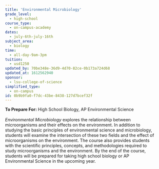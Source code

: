 ```yaml
---
title: 'Environmental Microbiology'
grade_level:
  - high-school
course_type:
  - on-campus-academy
dates:
  - july-6th-july-16th
subject_area:
  - biology
time:
  - all-day-9am-3pm
tuition:
  - usd1250
updated_by: 70be348e-36d9-4d70-82ce-0b173a724d68
updated_at: 1612562940
sponsor:
  - lsu-college-of-science
simplified_type:
  - on-campus
id: 0b9b9fa0-f7dc-43be-8438-127d7bcef32f
---
```

<b>To Prepare For:</b> High School Biology, AP Environmental Science<br><br>
<i>Environmental Microbiology</i> explores the relationship between microorganisms and their effects on the environment. In addition to studying the basic principles of environmental science and microbiology, students will examine the intersection of these two fields and the effect of microorganisms on the environment. The course also provides students with the scientific principles, concepts, and methodologies required to study microorganisms and the environment. By the end of the course, students will be prepared for taking high school biology or AP Environmental Science in the upcoming year.